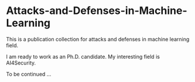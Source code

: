 # Attacks-and-Defenses-in-Machine-Learning
This is a publication collection for attacks and defenses in machine learning field.

I am ready to work as an Ph.D. candidate. My interesting field is AI4Security. 

To be continued ...
